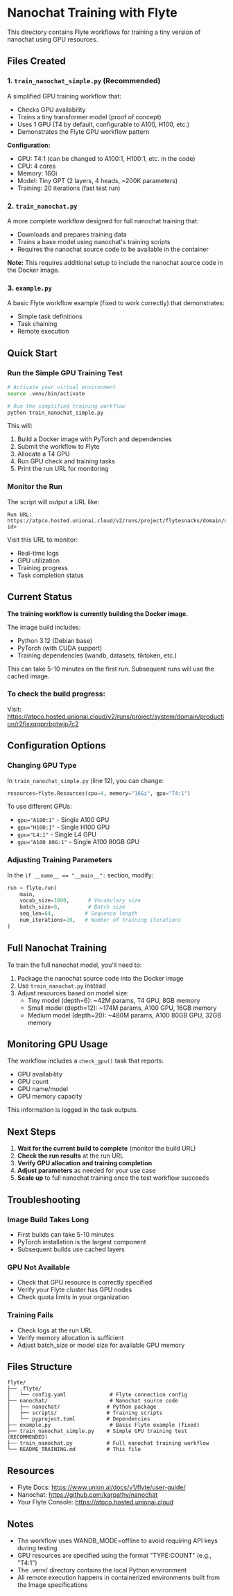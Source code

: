 # Nanochat Training with Flyte

This directory contains Flyte workflows for training a tiny version of nanochat using GPU resources.

## Files Created

### 1. `train_nanochat_simple.py` (Recommended)
A simplified GPU training workflow that:
- Checks GPU availability
- Trains a tiny transformer model (proof of concept)
- Uses 1 GPU (T4 by default, configurable to A100, H100, etc.)
- Demonstrates the Flyte GPU workflow pattern

**Configuration:**
- GPU: T4:1 (can be changed to A100:1, H100:1, etc. in the code)
- CPU: 4 cores
- Memory: 16Gi
- Model: Tiny GPT (2 layers, 4 heads, ~200K parameters)
- Training: 20 iterations (fast test run)

### 2. `train_nanochat.py`
A more complete workflow designed for full nanochat training that:
- Downloads and prepares training data
- Trains a base model using nanochat's training scripts
- Requires the nanochat source code to be available in the container

**Note:** This requires additional setup to include the nanochat source code in the Docker image.

### 3. `example.py`
A basic Flyte workflow example (fixed to work correctly) that demonstrates:
- Simple task definitions
- Task chaining
- Remote execution

## Quick Start

### Run the Simple GPU Training Test

```bash
# Activate your virtual environment
source .venv/bin/activate

# Run the simplified training workflow
python train_nanochat_simple.py
```

This will:
1. Build a Docker image with PyTorch and dependencies
2. Submit the workflow to Flyte
3. Allocate a T4 GPU
4. Run GPU check and training tasks
5. Print the run URL for monitoring

### Monitor the Run

The script will output a URL like:
```
Run URL: https://atpco.hosted.unionai.cloud/v2/runs/project/flytesnacks/domain/development/<run-id>
```

Visit this URL to monitor:
- Real-time logs
- GPU utilization
- Training progress
- Task completion status

## Current Status

**The training workflow is currently building the Docker image.**

The image build includes:
- Python 3.12 (Debian base)
- PyTorch (with CUDA support)
- Training dependencies (wandb, datasets, tiktoken, etc.)

This can take 5-10 minutes on the first run. Subsequent runs will use the cached image.

### To check the build progress:
Visit: https://atpco.hosted.unionai.cloud/v2/runs/project/system/domain/production/r2fjxxqqprrbptwjp7c2

## Configuration Options

### Changing GPU Type

In `train_nanochat_simple.py` (line 12), you can change:

```python
resources=flyte.Resources(cpu=4, memory="16Gi", gpu="T4:1")
```

To use different GPUs:
- `gpu="A100:1"` - Single A100 GPU
- `gpu="H100:1"` - Single H100 GPU
- `gpu="L4:1"` - Single L4 GPU
- `gpu="A100 80G:1"` - Single A100 80GB GPU

### Adjusting Training Parameters

In the `if __name__ == "__main__":` section, modify:

```python
run = flyte.run(
    main,
    vocab_size=1000,      # Vocabulary size
    batch_size=8,         # Batch size
    seq_len=64,          # Sequence length
    num_iterations=20,   # Number of training iterations
)
```

## Full Nanochat Training

To train the full nanochat model, you'll need to:

1. Package the nanochat source code into the Docker image
2. Use `train_nanochat.py` instead
3. Adjust resources based on model size:
   - Tiny model (depth=6): ~42M params, T4 GPU, 8GB memory
   - Small model (depth=12): ~174M params, A100 GPU, 16GB memory
   - Medium model (depth=20): ~480M params, A100 80GB GPU, 32GB memory

## Monitoring GPU Usage

The workflow includes a `check_gpu()` task that reports:
- GPU availability
- GPU count
- GPU name/model
- GPU memory capacity

This information is logged in the task outputs.

## Next Steps

1. **Wait for the current build to complete** (monitor the build URL)
2. **Check the run results** at the run URL
3. **Verify GPU allocation and training completion**
4. **Adjust parameters** as needed for your use case
5. **Scale up** to full nanochat training once the test workflow succeeds

## Troubleshooting

### Image Build Takes Long
- First builds can take 5-10 minutes
- PyTorch installation is the largest component
- Subsequent builds use cached layers

### GPU Not Available
- Check that GPU resource is correctly specified
- Verify your Flyte cluster has GPU nodes
- Check quota limits in your organization

### Training Fails
- Check logs at the run URL
- Verify memory allocation is sufficient
- Adjust batch_size or model size for available GPU memory

## Files Structure

```
flyte/
├── .flyte/
│   └── config.yaml              # Flyte connection config
├── nanochat/                    # Nanochat source code
│   ├── nanochat/               # Python package
│   ├── scripts/                # Training scripts
│   └── pyproject.toml          # Dependencies
├── example.py                   # Basic Flyte example (fixed)
├── train_nanochat_simple.py    # Simple GPU training test (RECOMMENDED)
├── train_nanochat.py           # Full nanochat training workflow
└── README_TRAINING.md          # This file
```

## Resources

- Flyte Docs: https://www.union.ai/docs/v1/flyte/user-guide/
- Nanochat: https://github.com/karpathy/nanochat
- Your Flyte Console: https://atpco.hosted.unionai.cloud

## Notes

- The workflow uses WANDB_MODE=offline to avoid requiring API keys during testing
- GPU resources are specified using the format "TYPE:COUNT" (e.g., "T4:1")
- The .venv/ directory contains the local Python environment
- All remote execution happens in containerized environments built from the Image specifications
